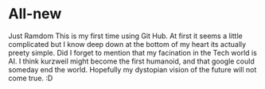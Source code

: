 # All-new
Just Ramdom
This is my first time using Git Hub. At first it seems a little complicated but I know deep down at the bottom of my heart its actually preety simple. Did I forget to mention that my facination in the Tech world is AI. I think kurzweil might become the first humanoid, and that google could someday end the world. Hopefully my dystopian vision of the future will not come true. :D
